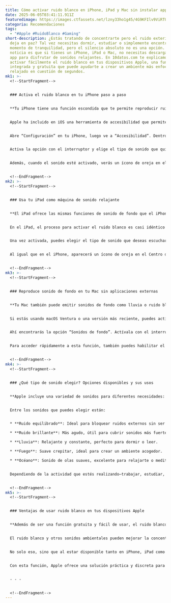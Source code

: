 ```yaml
---
title: Cómo activar ruido blanco en iPhone, iPad y Mac sin instalar apps
date: 2025-06-05T03:41:11.911Z
featuredimage: https://images.ctfassets.net/lzny33ho1g45/4G9KFIlv9ViRTUq1nn9Ia0/8908162b925f6de5d613916c8cb96378/Best_Mac_productivity_apps.jpg?w=1520&fm=avif&q=31&fit=thumb&h=760
categoria: Recomendaciones
tags:
  - "#Apple #RuidoBlanco #Gaming"
short-description: ¿Estás tratando de concentrarte pero el ruido exterior no te
  deja en paz? Tal vez necesitas dormir, estudiar o simplemente encontrar un
  momento de tranquilidad, pero el silencio absoluto no es una opción. La buena
  noticia es que si tienes un iPhone, iPad o Mac, no necesitas descargar ninguna
  app para disfrutar de sonidos relajantes. En 10datos.com te explicamos cómo
  activar fácilmente el ruido blanco en tus dispositivos Apple, una función
  integrada y gratuita que puede ayudarte a crear un ambiente más enfocado y
  relajado en cuestión de segundos.
mk1: >-
  <!--StartFragment-->


  ### Activa el ruido blanco en tu iPhone paso a paso


  **Tu iPhone tiene una función escondida que te permite reproducir ruido blanco sin instalar nada.**


  Apple ha incluido en iOS una herramienta de accesibilidad que permite reproducir sonidos de fondo, como ruido blanco, lluvia o fuego crepitante. Para acceder a ella:


  Abre “Configuración” en tu iPhone, luego ve a “Accesibilidad”. Dentro del apartado “Audición”, selecciona “Audio/Visual” y después “Sonidos de fondo”. Esta función estará desactivada por defecto.


  Activa la opción con el interruptor y elige el tipo de sonido que quieres reproducir: hay opciones como “Ruido equilibrado”, “Ruido brillante”, “Lluvia” y “Fuego”. Ajusta el volumen según tu preferencia y decide si el sonido continuará reproduciéndose mientras usas otras apps de audio o si debe detenerse cuando tu dispositivo esté bloqueado.


  Además, cuando el sonido esté activado, verás un ícono de oreja en el Centro de control (desliza hacia abajo desde la esquina superior derecha). Desde ahí, puedes cambiar el sonido o ajustar el volumen de forma rápida.


  <!--EndFragment-->
mk2: >-
  <!--StartFragment-->


  ### Usa tu iPad como máquina de sonido relajante


  **El iPad ofrece las mismas funciones de sonido de fondo que el iPhone, con igual facilidad de uso.**


  En el iPad, el proceso para activar el ruido blanco es casi idéntico al del iPhone. Ingresa a “Configuración”, toca “Accesibilidad”, y luego dirígete a “Audio/Visual” dentro del apartado “Audición”. Selecciona “Sonidos de fondo” y activa la función.


  Una vez activada, puedes elegir el tipo de sonido que deseas escuchar y ajustar el volumen. También puedes decidir si el sonido debe seguir reproduciéndose al usar otros medios o cuando el iPad esté bloqueado.


  Al igual que en el iPhone, aparecerá un ícono de oreja en el Centro de control del iPad que te permitirá acceder rápidamente a estas opciones. Esto convierte tu iPad en una herramienta excelente para crear ambientes relajantes en cualquier momento del día.


  <!--EndFragment-->
mk3: >-
  <!--StartFragment-->


  ### Reproduce sonido de fondo en tu Mac sin aplicaciones externas


  **Tu Mac también puede emitir sonidos de fondo como lluvia o ruido blanco, ideal para trabajar o relajarte.**


  Si estás usando macOS Ventura o una versión más reciente, puedes activar sonidos de fondo directamente desde las configuraciones del sistema. Haz clic en el logo de Apple en la esquina superior izquierda y entra a “Configuración del sistema”. Luego, dirígete a “Accesibilidad” y selecciona “Audio”.


  Ahí encontrarás la opción “Sonidos de fondo”. Actívala con el interruptor y selecciona el sonido que más te guste. Puedes ajustar el volumen y elegir si el sonido sigue reproduciéndose mientras tu Mac está en modo reposo o con el protector de pantalla activado.


  Para acceder rápidamente a esta función, también puedes habilitar el ícono de oreja en la barra de menús. Solo ve a la sección “Centro de control” en las configuraciones, busca “Audición” y activa “Mostrar en la barra de menús”. Así, con un solo clic podrás encender o apagar el sonido, cambiarlo o ajustar el volumen sin interrumpir tu trabajo.


  <!--EndFragment-->
mk4: >-
  <!--StartFragment-->


  ### ¿Qué tipo de sonido elegir? Opciones disponibles y sus usos


  **Apple incluye una variedad de sonidos para diferentes necesidades: relajación, concentración o descanso.**


  Entre los sonidos que puedes elegir están:


  * **Ruido equilibrado**: Ideal para bloquear ruidos externos sin ser invasivo.

  * **Ruido brillante**: Más agudo, útil para cubrir sonidos más fuertes como voces o tráfico.

  * **Lluvia**: Relajante y constante, perfecto para dormir o leer.

  * **Fuego**: Suave crepitar, ideal para crear un ambiente acogedor.

  * **Océano**: Sonido de olas suaves, excelente para relajarte o meditar.


  Dependiendo de la actividad que estés realizando—trabajar, estudiar, dormir o simplemente desconectar—puedes elegir el sonido más adecuado para ti. Lo mejor de todo es que puedes cambiarlo fácilmente según lo necesites en ese momento.


  <!--EndFragment-->
mk5: >-
  <!--StartFragment-->


  ### Ventajas de usar ruido blanco en tus dispositivos Apple


  **Además de ser una función gratuita y fácil de usar, el ruido blanco tiene múltiples beneficios respaldados por la ciencia.**


  El ruido blanco y otros sonidos ambientales pueden mejorar la concentración, ayudarte a dormir más rápido, reducir la ansiedad y bloquear distracciones. Lo que antes requería una app específica, ahora está integrado de forma nativa en el sistema operativo de Apple.


  No solo eso, sino que al estar disponible tanto en iPhone, iPad como en Mac, puedes usarlo en cualquier situación: al trabajar en tu computadora, al descansar en tu cama o incluso al caminar con tus auriculares puestos.


  Con esta función, Apple ofrece una solución práctica y discreta para mejorar tu bienestar mental y tu productividad sin necesidad de descargar apps adicionales ni depender de conexiones a internet. Y en 10datos.com estamos aquí para enseñarte cómo sacarle el máximo provecho a estas herramientas ocultas que ya tienes en tu bolsillo.


  - - -


  <!--EndFragment-->
---
```

